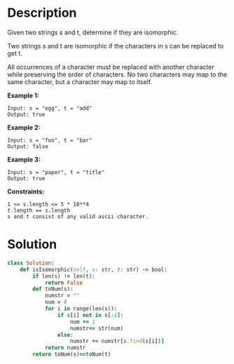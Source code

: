 # Description
Given two strings s and t, determine if they are isomorphic.

Two strings s and t are isomorphic if the characters in s can be replaced to get t.

All occurrences of a character must be replaced with another character while preserving the order of characters. No two characters may map to the same character, but a character may map to itself.

**Example 1:**
```
Input: s = "egg", t = "add"
Output: true
```
**Example 2:**
```
Input: s = "foo", t = "bar"
Output: false
```
**Example 3:**
```
Input: s = "paper", t = "title"
Output: true
```

**Constraints:**
```
1 <= s.length <= 5 * 10**4
t.length == s.length
s and t consist of any valid ascii character.
```
# Solution
```ruby
class Solution:
    def isIsomorphic(self, s: str, t: str) -> bool:
        if len(s) != len(t):
            return False
        def toNum(s):
            numstr = ""
            num = 0
            for i in range(len(s)):
                if s[i] not in s[:i]:
                    num += 1
                    numstr+= str(num)
                else:
                    numstr += numstr[s.find(s[i])]
            return numstr
        return toNum(s)==toNum(t)
```
